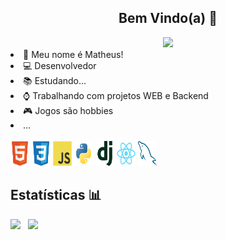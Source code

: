 <p align='center'>
  <h2 align='center'>Bem Vindo(a) 👋</h2>
  <div>
    <div align='center'>
      <a href='https://github.com/MattNogueira/MattNogueira/blob/main/README.en.md'><img src= "https://img.shields.io/badge/lang-en-red.svg"/></a>
    </div>
    <div>
       <li>📝 Meu nome é Matheus!</li>
       <li>💻 Desenvolvedor</li>
       <li>📚 Estudando...</li>
       <li>⌚ Trabalhando com projetos WEB e Backend</li>
       <li>🎮 Jogos são hobbies</li>
       <li>...</li>
    </div>
    <div style="display: inline_block"><br>
      <img height='40em' width='30em' src='https://github.com/devicons/devicon/blob/master/icons/html5/html5-original.svg'/>
      <img height='40em' width='30em' src='https://github.com/devicons/devicon/blob/master/icons/css3/css3-original.svg'/>
      <img height='40em' width='30em' src='https://github.com/devicons/devicon/blob/master/icons/javascript/javascript-original.svg'/>
      <img height='40em' width='30em' src='https://github.com/devicons/devicon/blob/master/icons/python/python-original.svg'/>
      <img height='40em' width='30em' src='https://github.com/devicons/devicon/blob/master/icons/django/django-plain.svg'/>
      <img height='40em' width='30em' src='https://github.com/devicons/devicon/blob/master/icons/react/react-original.svg'/>
      <img height='40em' width='30em' src='https://github.com/devicons/devicon/blob/master/icons/mysql/mysql-original.svg'/>
    </div>
  </div>
</p>
<p>
  <h2>Estatísticas 📊</h2>
  <div>
    <img width='45%' src='https://github-readme-stats.vercel.app/api?username=mattnogueira&count_private=true&show_icons=true&theme=gruvbox'/>
    &nbsp;
    <img width='45%' src='https://github-readme-stats.vercel.app/api/top-langs/?username=mattnogueira&layout=compact&theme=gruvbox'/>
  </div>
</p>
